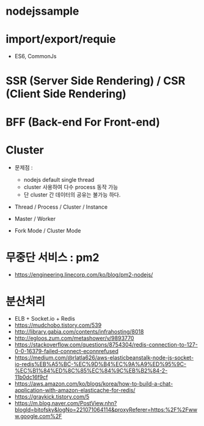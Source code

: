 # nodejssample

# import/export/requie
- ES6, CommonJs

# SSR (Server Side Rendering) / CSR (Client Side Rendering)

# BFF (Back-end For Front-end)

# Cluster
  - 문제점 : 
    - nodejs default single thread
    - cluster 사용하여 다수 process 동작 가능 
    - 단 cluster 간 데이터의 공유는 불가능 하다. 
    
  - Thread / Process / Cluster / Instance 
  - Master / Worker 
  - Fork Mode / Cluster Mode 
  
# 무중단 서비스 : pm2
  - https://engineering.linecorp.com/ko/blog/pm2-nodejs/

# 분산처리 
  - ELB + Socket.io + Redis 
  - https://mudchobo.tistory.com/539
  - http://library.gabia.com/contents/infrahosting/8018
  - http://egloos.zum.com/metashower/v/9893770
  - https://stackoverflow.com/questions/8754304/redis-connection-to-127-0-0-16379-failed-connect-econnrefused
  - https://medium.com/@rlatla626/aws-elasticbeanstalk-node-js-socket-io-redis%EB%A5%BC-%EC%9D%B4%EC%9A%A9%ED%95%9C-%EC%B1%84%ED%8C%85%EC%84%9C%EB%B2%84-2-11b0dc16f9cf
  - https://aws.amazon.com/ko/blogs/korea/how-to-build-a-chat-application-with-amazon-elasticache-for-redis/
  - https://graykick.tistory.com/5
  - https://m.blog.naver.com/PostView.nhn?blogId=bitofsky&logNo=221071064114&proxyReferer=https:%2F%2Fwww.google.com%2F
  
  
  
